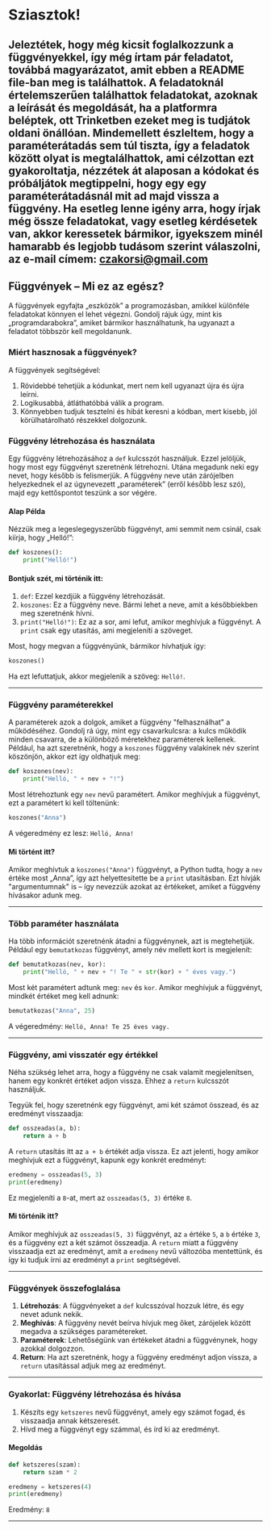 # Sziasztok! 
## Jeleztétek, hogy még kicsit foglalkozzunk a függvényekkel, így még írtam pár feladatot, továbbá magyarázatot, amit ebben a README file-ban meg is találhattok. A feladatoknál értelemszerűen találhattok feladatokat, azoknak a leírását és megoldását, ha a platformra beléptek, ott Trinketben ezeket meg is tudjátok oldani önállóan. Mindemellett észleltem, hogy a paraméterátadás sem túl tiszta, így a feladatok között olyat is megtalálhattok, ami célzottan ezt gyakoroltatja, nézzétek át alaposan a kódokat és próbáljátok megtippelni, hogy egy egy paraméterátadásnál mit ad majd vissza a függvény. Ha esetleg lenne igény arra, hogy írjak még össze feladatokat, vagy esetleg kérdésetek van, akkor keressetek bármikor, igyekszem minél hamarabb és legjobb tudásom szerint válaszolni, az e-mail címem: czakorsi@gmail.com


## Függvények – Mi ez az egész?

A függvények egyfajta „eszközök” a programozásban, amikkel különféle feladatokat könnyen el lehet végezni. Gondolj rájuk úgy, mint kis „programdarabokra”, amiket bármikor használhatunk, ha ugyanazt a feladatot többször kell megoldanunk.

### Miért hasznosak a függvények?
A függvények segítségével:
1. Rövidebbé tehetjük a kódunkat, mert nem kell ugyanazt újra és újra leírni.
2. Logikusabbá, átláthatóbbá válik a program.
3. Könnyebben tudjuk tesztelni és hibát keresni a kódban, mert kisebb, jól körülhatárolható részekkel dolgozunk.

### Függvény létrehozása és használata
Egy függvény létrehozásához a `def` kulcsszót használjuk. Ezzel jelöljük, hogy most egy függvényt szeretnénk létrehozni. Utána megadunk neki egy nevet, hogy később is felismerjük. A függvény neve után zárójelben helyezkednek el az úgynevezett „paraméterek” (erről később lesz szó), majd egy kettőspontot teszünk a sor végére.

#### Alap Példa
Nézzük meg a legeslegegyszerűbb függvényt, ami semmit nem csinál, csak kiírja, hogy „Helló!”:

```python
def koszones():
    print("Helló!")
```

#### Bontjuk szét, mi történik itt:
1. `def`: Ezzel kezdjük a függvény létrehozását.
2. `koszones`: Ez a függvény neve. Bármi lehet a neve, amit a későbbiekben meg szeretnénk hívni.
3. `print("Helló!")`: Ez az a sor, ami lefut, amikor meghívjuk a függvényt. A `print` csak egy utasítás, ami megjeleníti a szöveget.

Most, hogy megvan a függvényünk, bármikor hívhatjuk így:

```python
koszones()
```

Ha ezt lefuttatjuk, akkor megjelenik a szöveg: `Helló!`.

---

### Függvény paraméterekkel

A paraméterek azok a dolgok, amiket a függvény "felhasználhat" a működéséhez. Gondolj rá úgy, mint egy csavarkulcsra: a kulcs működik minden csavarra, de a különböző méretekhez paraméterek kellenek. Például, ha azt szeretnénk, hogy a `koszones` függvény valakinek név szerint köszönjön, akkor ezt így oldhatjuk meg:

```python
def koszones(nev):
    print("Helló, " + nev + "!")
```

Most létrehoztunk egy `nev` nevű paramétert. Amikor meghívjuk a függvényt, ezt a paramétert ki kell töltenünk:

```python
koszones("Anna")
```

A végeredmény ez lesz: `Helló, Anna!`

#### Mi történt itt?
Amikor meghívtuk a `koszones("Anna")` függvényt, a Python tudta, hogy a `nev` értéke most „Anna”, így azt helyettesítette be a `print` utasításban. Ezt hívják "argumentumnak" is – így nevezzük azokat az értékeket, amiket a függvény hívásakor adunk meg.

---

### Több paraméter használata

Ha több információt szeretnénk átadni a függvénynek, azt is megtehetjük. Például egy `bemutatkozas` függvényt, amely név mellett kort is megjelenít:

```python
def bemutatkozas(nev, kor):
    print("Helló, " + nev + "! Te " + str(kor) + " éves vagy.")
```

Most két paramétert adtunk meg: `nev` és `kor`. Amikor meghívjuk a függvényt, mindkét értéket meg kell adnunk:

```python
bemutatkozas("Anna", 25)
```

A végeredmény: `Helló, Anna! Te 25 éves vagy.`

---

### Függvény, ami visszatér egy értékkel

Néha szükség lehet arra, hogy a függvény ne csak valamit megjelenítsen, hanem egy konkrét értéket adjon vissza. Ehhez a `return` kulcsszót használjuk.

Tegyük fel, hogy szeretnénk egy függvényt, ami két számot összead, és az eredményt visszaadja:

```python
def osszeadas(a, b):
    return a + b
```

A `return` utasítás itt az `a + b` értékét adja vissza. Ez azt jelenti, hogy amikor meghívjuk ezt a függvényt, kapunk egy konkrét eredményt:

```python
eredmeny = osszeadas(5, 3)
print(eredmeny)
```

Ez megjeleníti a `8`-at, mert az `osszeadas(5, 3)` értéke `8`.

#### Mi történik itt?
Amikor meghívjuk az `osszeadas(5, 3)` függvényt, az `a` értéke `5`, a `b` értéke `3`, és a függvény ezt a két számot összeadja. A `return` miatt a függvény visszaadja ezt az eredményt, amit a `eredmeny` nevű változóba mentettünk, és így ki tudjuk írni az eredményt a `print` segítségével.

---

### Függvények összefoglalása

1. **Létrehozás**: A függvényeket a `def` kulcsszóval hozzuk létre, és egy nevet adunk nekik.
2. **Meghívás**: A függvény nevét beírva hívjuk meg őket, zárójelek között megadva a szükséges paramétereket.
3. **Paraméterek**: Lehetőségünk van értékeket átadni a függvénynek, hogy azokkal dolgozzon.
4. **Return**: Ha azt szeretnénk, hogy a függvény eredményt adjon vissza, a `return` utasítással adjuk meg az eredményt.

---

### Gyakorlat: Függvény létrehozása és hívása

1. Készíts egy `ketszeres` nevű függvényt, amely egy számot fogad, és visszaadja annak kétszeresét.
2. Hívd meg a függvényt egy számmal, és írd ki az eredményt.

#### Megoldás

```python
def ketszeres(szam):
    return szam * 2

eredmeny = ketszeres(4)
print(eredmeny)
```

Eredmény: `8`

---


